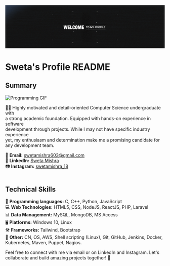 <div align="center">
  <img src="https://github.com/swetamishra123/swetamishra123/raw/main/download.gif" alt="Download GIF">
</div>

# Sweta's Profile README

## Summary

<p align="left">
  <img src="https://www.google.com/url?sa=i&url=https%3A%2F%2Ftenor.com%2Fview%2Fprogramming-gif-25868426&psig=AOvVaw1YBdhCj8YrKxAJMkxLHEuQ&ust=1695922225839000&source=images&cd=vfe&opi=89978449&ved=0CBAQjRxqFwoTCMjNmeCoy4EDFQAAAAAdAAAAABAg" alt="Programming GIF" width="200">
</p>

👩‍🎓 Highly motivated and detail-oriented Computer Science undergraduate with <br>
a strong academic foundation. Equipped with hands-on experience in software <br>
development through projects. While I may not have specific industry experience<br>
yet, my enthusiasm and determination make me a promising candidate for any development team.

📧 **Email:** swetamishra603@gmail.com <br>
🔗 **LinkedIn:** [Sweta Mishra](https://www.linkedin.com/in/sweta-mishra-9947041b0/) <br> 
📷 **Instagram:** [swetamishra_18](https://www.instagram.com/swetamishra_18/)<br> </br>

## Technical Skills

🚀 **Programming languages:** C, C++, Python, JavaScript <br> 
💻 **Web Technologies:** HTML5, CSS, NodeJS, ReactJS, PHP, Laravel <br> 
📊 **Data Management:** MySQL, MongoDB, MS Access<br> 
🖥️ **Platforms:** Windows 10, Linux<br> 
🛠️ **Frameworks:** Tailwind, Bootstrap<br> 
🔧 **Other:** CN, OS, AWS, Shell scripting (Linux), Git, GitHub, Jenkins, Docker, Kubernetes, Maven, Puppet, Nagios.<br> 

Feel free to connect with me via email or on LinkedIn and Instagram. Let's collaborate and build amazing projects together! 🚀
